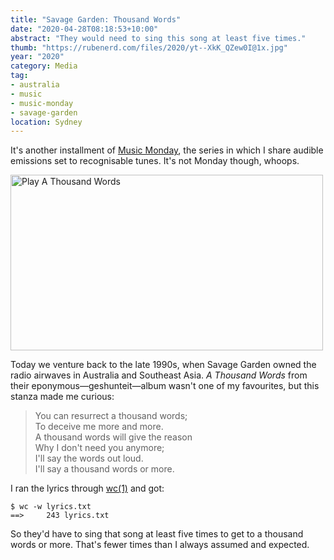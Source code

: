 ```yaml
---
title: "Savage Garden: Thousand Words"
date: "2020-04-28T08:18:53+10:00"
abstract: "They would need to sing this song at least five times."
thumb: "https://rubenerd.com/files/2020/yt--XkK_QZew0I@1x.jpg"
year: "2020"
category: Media
tag:
- australia
- music
- music-monday
- savage-garden
location: Sydney
---
```

It's another installment of [Music Monday](https://rubenerd.com/tag/music-monday/), the series in which I share audible emissions set to recognisable tunes. It's not Monday though, whoops.

<p><a href="https://www.youtube.com/watch?v=-XkK_QZew0I" title="Play A Thousand Words"><img src="https://rubenerd.com/files/2020/yt--XkK_QZew0I@1x.jpg" srcset="https://rubenerd.com/files/2020/yt--XkK_QZew0I@1x.jpg 1x, https://rubenerd.com/files/2020/yt--XkK_QZew0I@2x.jpg 2x" alt="Play A Thousand Words" style="width:500px;height:281px;" /></a></p>

Today we venture back to the late 1990s, when Savage Garden owned the radio airwaves in Australia and Southeast Asia. *A Thousand Words* from their eponymous&mdash;geshunteit&mdash;album wasn't one of my favourites, but this stanza made me curious:

> You can resurrect a thousand words;    
> To deceive me more and more.    
> A thousand words will give the reason    
> Why I don't need you anymore;    
> I'll say the words out loud.    
> I'll say a thousand words or more.

I ran the lyrics through [wc(1)](https://www.freebsd.org/cgi/man.cgi?query=wc) and got:

    $ wc -w lyrics.txt
    ==>     243 lyrics.txt

So they'd have to sing that song at least five times to get to a thousand words or more. That's fewer times than I always assumed and expected.

